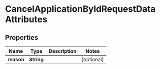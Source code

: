 

# CancelApplicationByIdRequestDataAttributes


## Properties

| Name | Type | Description | Notes |
|------------ | ------------- | ------------- | -------------|
|**reason** | **String** |  |  [optional] |



